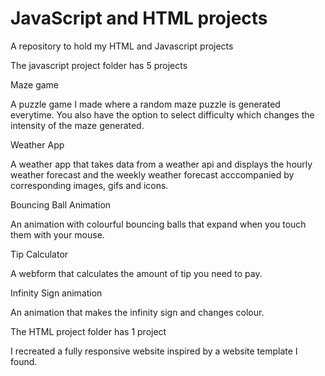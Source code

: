 # JavaScript and HTML projects
 A repository to hold my HTML and Javascript projects

The javascript project folder has 5 projects

Maze game

A  puzzle game I made where a random maze puzzle is generated everytime. You also have the option to select difficulty which changes the intensity of the maze generated.

Weather App

A weather app that takes data from a weather api and displays the hourly weather forecast and the weekly weather forecast acccompanied by corresponding images, gifs and icons.

Bouncing Ball Animation

An animation with colourful bouncing balls that expand when you touch them with your mouse.

Tip Calculator

A webform that calculates the amount of tip you need to pay.

Infinity Sign animation

An animation that makes the infinity sign and changes colour.

The HTML project folder has 1 project

I recreated a fully responsive website inspired by a website template I found.

